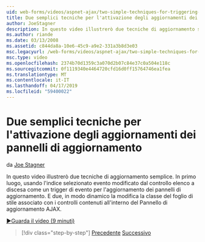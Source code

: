 ```yaml
---
uid: web-forms/videos/aspnet-ajax/two-simple-techniques-for-triggering-updates-to-update-panels
title: Due semplici tecniche per l'attivazione degli aggiornamenti dei pannelli di aggiornamento | Microsoft Docs
author: JoeStagner
description: In questo video illustrerò due tecniche di aggiornamento semplice. In primo luogo, usando l'indice selezionato evento modificato dal controllo elenco a discesa come trig un evento...
ms.author: riande
ms.date: 03/13/2008
ms.assetid: c844da8a-10e6-45c9-a9e2-331a3b8d3e03
msc.legacyurl: /web-forms/videos/aspnet-ajax/two-simple-techniques-for-triggering-updates-to-update-panels
msc.type: video
ms.openlocfilehash: 2374b70d1359c3a070d2b07c84e37c0a504e118c
ms.sourcegitcommit: 0f1119340e4464720cfd16d0ff15764746ea1fea
ms.translationtype: MT
ms.contentlocale: it-IT
ms.lasthandoff: 04/17/2019
ms.locfileid: "59400022"
---
```

# <a name="two-simple-techniques-for-triggering-updates-to-update-panels"></a>Due semplici tecniche per l'attivazione degli aggiornamenti dei pannelli di aggiornamento

da [Joe Stagner](https://github.com/JoeStagner)

In questo video illustrerò due tecniche di aggiornamento semplice. In primo luogo, usando l'indice selezionato evento modificato dal controllo elenco a discesa come un trigger di evento per l'aggiornamento dei pannelli di aggiornamento. E due, in modo dinamico la modifica la classe del foglio di stile associato con i controlli contenuti all'interno del Pannello di aggiornamento AJAX.

[&#9654;Guarda il video (9 minuti)](https://channel9.msdn.com/Blogs/ASP-NET-Site-Videos/two-simple-techniques-for-triggering-updates-to-update-panels)

> [!div class="step-by-step"]
> [Precedente](how-do-i-retrieve-values-from-server-side-ajax-controls.md)
> [Successivo](use-aspnet-ajax-cascading-drop-down-control-to-access-a-database.md)
